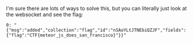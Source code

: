 I'm sure there are lots of ways to solve this, but you can literally just look
at the websocket and see the flag:

```
0: "{"msg":"added","collection":"flag","id":"nSAoYLtJTNEbiQZJF","fields":{"flag":"CTF{meteor_js_does_san_francisco}"}}"
```
